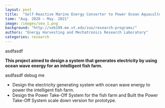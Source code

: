 ```yaml
---
layout: post
title:  "Self-Reactive Marine Energy Converter to Power Ocean Aquaculture"
time: "Aug. 2020 – May. 2021"
image: /images/sea_1.png
background: "http://seb199.me.vt.edu/zuo/research-programs/"
authors: "Energy Harvesting and Mechatronics Research Laboratory"
categories: research
---
```

asdfasdf

**This project aimed to design a system that generates electricity by using ocean wave energy for an intelligent fish farm.** 

asdfasdf debug me

- Design the electricity generating system with ocean wave energy to power the intelligent fish farm.
- Design the Power Take-Off System for the fish farm and Built the Power Take-Off System scale down version for prototype.
